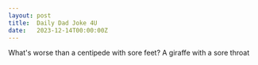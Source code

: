 ```yaml
---
layout: post
title:  Daily Dad Joke 4U
date:   2023-12-14T00:00:00Z
---
```

What's worse than a centipede with sore feet? A giraffe with a sore throat
